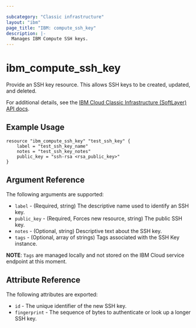 ```yaml
---

subcategory: "Classic infrastructure"
layout: "ibm"
page_title: "IBM: compute_ssh_key"
description: |-
  Manages IBM Compute SSH keys.
---
```


# ibm\_compute_ssh_key

Provide an SSH key resource. This allows SSH keys to be created, updated, and deleted.

For additional details, see the [IBM Cloud Classic Infrastructure (SoftLayer) API docs](http://sldn.softlayer.com/reference/datatypes/SoftLayer_Security_Ssh_Key).

## Example Usage

```
resource "ibm_compute_ssh_key" "test_ssh_key" {
    label = "test_ssh_key_name"
    notes = "test_ssh_key_notes"
    public_key = "ssh-rsa <rsa_public_key>"
}
```

## Argument Reference

The following arguments are supported:

* `label` - (Required, string) The descriptive name used to identify an SSH key.
* `public_key` - (Required, Forces new resource, string) The public SSH key.
* `notes` - (Optional, string) Descriptive text about the SSH key.
* `tags` - (Optional, array of strings) Tags associated with the SSH Key instance.  

**NOTE**: `Tags` are managed locally and not stored on the IBM Cloud service endpoint at this moment.

## Attribute Reference

The following attributes are exported:

* `id` - The unique identifier of the new SSH key.
* `fingerprint` - The sequence of bytes to authenticate or look up a longer SSH key.
